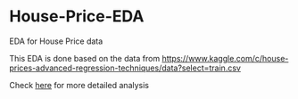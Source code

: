 # House-Price-EDA
EDA for House Price data

This EDA is done based on the data from https://www.kaggle.com/c/house-prices-advanced-regression-techniques/data?select=train.csv

Check [here](house-price-eda-kalaiselvan-swamy.md) for more detailed analysis
